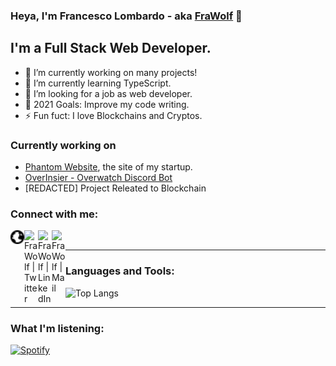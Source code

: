 ### Heya, I'm Francesco Lombardo - aka [FraWolf][website] 👋

## I'm a Full Stack Web Developer.

- 🔭 I’m currently working on many projects!
- 🌱 I’m currently learning TypeScript.
- 💼 I’m looking for a job as web developer.
- 🥅 2021 Goals: Improve my code writing.
- ⚡ Fun fuct: I love Blockchains and Cryptos.

### Currently working on
- [Phantom Website](https://phantomsec.dev), the site of my startup.
- [OverInsier - Overwatch Discord Bot](https://top.gg/bot/768147122901876827)
- [REDACTED] Project Releated to Blockchain

### Connect with me:

[<img align="left" alt="FraWolf | Website" width="22px" style="fill: red;" src="https://raw.githubusercontent.com/iconic/open-iconic/master/svg/globe.svg" />][website]
[<img align="left" alt="FraWolf | Twitter" width="22px" src="https://cdn.jsdelivr.net/npm/simple-icons@v3/icons/twitter.svg" />][twitter]
[<img align="left" alt="FraWolf | LinkedIn" width="22px" src="https://cdn.jsdelivr.net/npm/simple-icons@v3/icons/linkedin.svg" />][linkedin]
[<img align="left" alt="FraWolf | Mail" width="22px" src="https://cdn.jsdelivr.net/npm/simple-icons@v3/icons/gmail.svg" />][mail]

<br />

---

### Languages and Tools:

![Top Langs](https://github-readme-stats.vercel.app/api/top-langs/?username=frawolf&layout=compact)

---

### What I'm listening:

[![Spotify](https://now-playing.frawolf.it/api/spotify-playing)](https://open.spotify.com/user/8ah613z3pejhnn3uvwhqy8hvb)

[website]: https://frawolf.it
[twitter]: https://twitter.com/FraWolf__
[linkedin]: https://www.linkedin.com/in/francesco-lombardo-454988163/
[mail]: mailto:frawolf@outlook.it
